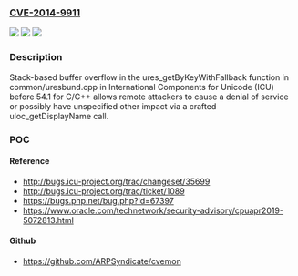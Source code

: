 ### [CVE-2014-9911](https://cve.mitre.org/cgi-bin/cvename.cgi?name=CVE-2014-9911)
![](https://img.shields.io/static/v1?label=Product&message=n%2Fa&color=blue)
![](https://img.shields.io/static/v1?label=Version&message=n%2Fa&color=blue)
![](https://img.shields.io/static/v1?label=Vulnerability&message=n%2Fa&color=brighgreen)

### Description

Stack-based buffer overflow in the ures_getByKeyWithFallback function in common/uresbund.cpp in International Components for Unicode (ICU) before 54.1 for C/C++ allows remote attackers to cause a denial of service or possibly have unspecified other impact via a crafted uloc_getDisplayName call.

### POC

#### Reference
- http://bugs.icu-project.org/trac/changeset/35699
- http://bugs.icu-project.org/trac/ticket/1089
- https://bugs.php.net/bug.php?id=67397
- https://www.oracle.com/technetwork/security-advisory/cpuapr2019-5072813.html

#### Github
- https://github.com/ARPSyndicate/cvemon

